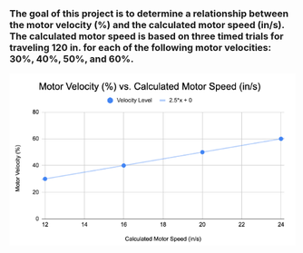 ### The goal of this project is to determine a relationship between the motor velocity (%) and the calculated motor speed (in/s). The calculated motor speed is based on three timed trials for traveling 120 in. for each of the following motor velocities: 30%, 40%, 50%, and 60%.

![alt text](motor_velocity_vs_calculated_motor_speed_graph.png)
